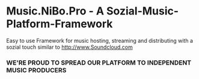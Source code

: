 # Music.NiBo.Pro - A Sozial-Music-Platform-Framework 
Easy to use Framework for music hosting, streaming and distributing with a sozial touch similar to http://www.Soundcloud.com

### WE'RE PROUD TO SPREAD OUR PLATFORM TO INDEPENDENT MUSIC PRODUCERS
